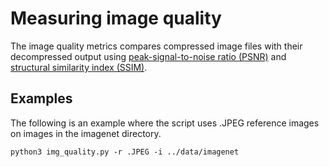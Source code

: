 # Measuring image quality

The image quality metrics compares compressed image files with their decompressed output using [peak-signal-to-noise ratio (PSNR)](https://en.wikipedia.org/wiki/Peak_signal-to-noise_ratio) and [structural similarity index (SSIM)](https://en.wikipedia.org/wiki/Structural_similarity).

## Examples

The following is an example where the script uses .JPEG reference images on images in the imagenet directory.

```
python3 img_quality.py -r .JPEG -i ../data/imagenet
```